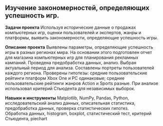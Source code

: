 ## Изучение закономерностей, определяющих успешность игр.
**Задачи проекта** Используя исторические данные о продажах компьютерных игр, оценки пользователей и экспертов, жанры и платформы, выявить закономерности, определяющие успешность игры. 

**Описание проекта** Выявлены параметры, определяющие успешность игры в разных регионах мира. На основании этого подготовлен отчет для магазина компьютерных игр для планирования рекламных кампаний. Проведена предобработка данных, анализ. Выбран актуальный период для анализа. Составлены портреты пользователей каждого региона. Проверены гипотезы: средние пользовательские рейтинги платформ Xbox One и PC одинаковые; средние пользовательские рейтинги жанров Action и Sports разные. При анализе использовал критерий Стьюдента для независимых выборок.

**Навыки и инструменты** Matplotlib, NumPy, Pandas, Python, исследовательский анализ данных, описательная статистика, предобработка данных, проверка статистических гипотез.  
Обработка данных, histogram, boxplot, статистический тест, критерий Стьюдента, piechart
